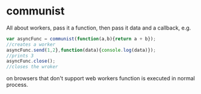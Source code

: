 communist
=========

All about workers, pass it a function, then pass it data and a callback, e.g.

```javascript
var asyncFunc = communist(function(a,b){return a + b});
//creates a worker
asyncFunc.send(1,2},function(data){console.log(data)});
//prints 3
asyncFunc.close();
//closes the wroker
```

on browsers that don't support web workers function is executed in normal process. 

